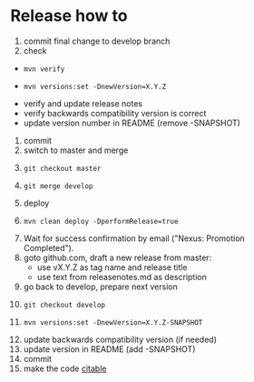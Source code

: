 
# Release how to
 
 1. commit final change to develop branch
 1. check
   * 
        ```
        mvn verify
        ```
   * 
        ```
        mvn versions:set -DnewVersion=X.Y.Z
        ```
   * verify and update release notes
   * verify backwards compatibility version is correct
   * update version number in README (remove -SNAPSHOT)
 1. commit
 1. switch to master and merge
   1. 
        ```
        git checkout master
        ```
   1. 
        ```
        git merge develop
        ```
 1. deploy
   1. 
        ```
        mvn clean deploy -DperformRelease=true
        ```
   1. Wait for success confirmation by email ("Nexus: Promotion Completed").
 1. goto github.com, draft a new release from master:
    * use vX.Y.Z as tag name and release title
    * use text from releasenotes.md as description
 1. go back to develop, prepare next version
   1. 
        ```
 	    git checkout develop
 	    ```
   1. 
        ```
        mvn versions:set -DnewVersion=X.Y.Z-SNAPSHOT
        ```
   1. update backwards compatibility version (if needed)
   1. update version in README (add -SNAPSHOT)
 1. commit
 1. make the code [citable](https://guides.github.com/activities/citable-code/)


